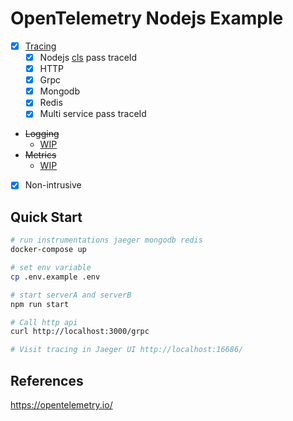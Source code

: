 # OpenTelemetry Nodejs Example

- [x] [Tracing](https://opentelemetry.io/docs/reference/specification/trace/api/)
    - [x] Nodejs [cls](https://medium.com/@apechkurov/request-id-tracing-in-node-js-applications-c517c7dab62d) pass traceId
    - [x] HTTP
    - [x] Grpc
    - [x] Mongodb
    - [x] Redis
    - [x] Multi service pass traceId
- ~~Logging~~
  - [WIP](https://opentelemetry.io/docs/reference/specification/logs/overview/)
- ~~Metrics~~
  - [WIP](https://opentelemetry.io/docs/reference/specification/metrics/)
- [x] Non-intrusive

## Quick Start

```sh
# run instrumentations jaeger mongodb redis
docker-compose up

# set env variable
cp .env.example .env

# start serverA and serverB
npm run start

# Call http api
curl http://localhost:3000/grpc

# Visit tracing in Jaeger UI http://localhost:16686/
```

## References

https://opentelemetry.io/
